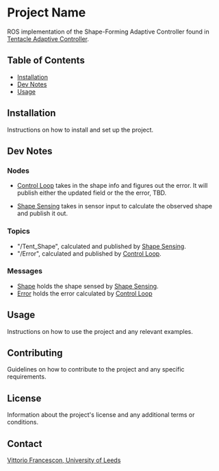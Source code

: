 # Project Name

ROS implementation of the Shape-Forming Adaptive Controller found in [Tentacle Adaptive Controller](https://github.com/VFrancescon/TentacleAdaptiveController).

## Table of Contents

- [Installation](#installation)
- [Dev Notes](#dev-notes)
- [Usage](#usage)

## Installation

Instructions on how to install and set up the project.

## Dev Notes

### Nodes

- [Control Loop](src/control_loop.cpp) takes in the shape info and figures out the error. It will publish either the updated field or the the error, TBD.

- [Shape Sensing](src/shape_sensing.cpp) takes in sensor input to calculate the observed shape and publish it out.

### Topics

- "/Tent_Shape", calculated and published by [Shape Sensing](src/shape_sensing.cpp).
- "/Error", calculated and published by [Control Loop](src/control_loop.cpp).

### Messages

- [Shape](msg/rl_shape.msg) holds the shape sensed by [Shape Sensing](src/shape_sensing.cpp).
- [Error](msg/error.msg) holds the error calculated by [Control Loop](src/control_loop.cpp)

## Usage

Instructions on how to use the project and any relevant examples.

## Contributing

Guidelines on how to contribute to the project and any specific requirements.

## License

Information about the project's license and any additional terms or conditions.

## Contact

[Vittorio Francescon, University of Leeds](mailto:el21vf@leeds.ac.uk)
